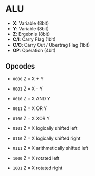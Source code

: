 # ALU

* **X**: Variable (8bit)
* **Y**: Variable (8bit)
* **Z**: Ergebnis (8bit)
* **C/I**: Carry Flag (1bit)
* **C/O**: Carry Out / Übertrag Flag (1bit)
* **OP**: Operation (4bit)

## Opcodes

* `0000` Z = X + Y
* `0001` Z = X - Y
* `0010` Z = X AND Y
* `0011` Z = X OR Y
* `0100` Z = X XOR Y

* `0101` Z = X logically shifted left
* `0110` Z = X logically shifted right
* `0111` Z = X arithmetically shifted left
* `1000` Z = X rotated left
* `1001` Z = X rotated right
